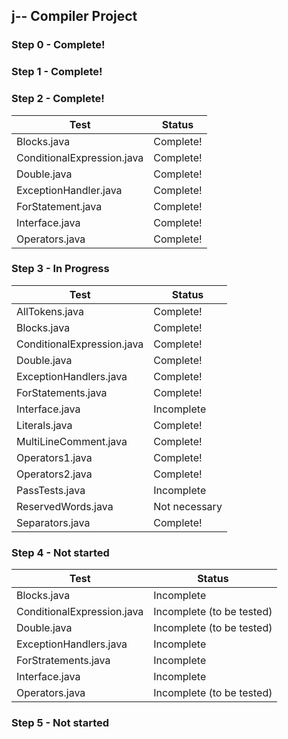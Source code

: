 ## j-- Compiler Project

### Step 0 - Complete!

### Step 1 - Complete!

### Step 2 - Complete!

 Test | Status 
------|------
 Blocks.java 				| Complete!
 ConditionalExpression.java 	| Complete! 
 Double.java 				| Complete! 
 ExceptionHandler.java 	| Complete!
 ForStatement.java 		| Complete!
 Interface.java 			| Complete! 
 Operators.java 			| Complete!
 
### Step 3 - In Progress

 Test | Status 
------|------
 AllTokens.java 				| Complete!
 Blocks.java 	| Complete!
 ConditionalExpression.java 				| Complete!
 Double.java 	| Complete!
 ExceptionHandlers.java 		| Complete!
 ForStatements.java 			| Complete!
 Interface.java 			| Incomplete
 Literals.java 				| Complete! 
 MultiLineComment.java 	| Complete!
 Operators1.java 				| Complete!
 Operators2.java 	| Complete!
 PassTests.java 		| Incomplete
 ReservedWords.java 			| Not necessary 
 Separators.java 			| Complete!

### Step 4 - Not started

Test | Status
-----|-------
Blocks.java | Incomplete
ConditionalExpression.java | Incomplete (to be tested)
Double.java | Incomplete (to be tested)
ExceptionHandlers.java | Incomplete
ForStratements.java | Incomplete
Interface.java | Incomplete
Operators.java | Incomplete (to be tested)

### Step 5 - Not started